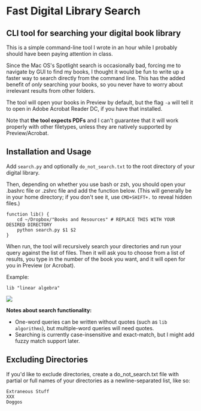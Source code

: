 # Fast Digital Library Search
## CLI tool for searching your digital book library

This is a simple command-line tool I wrote in an hour while I probably should have been paying attention in class.

Since the Mac OS's Spotlight search is occasionally bad, forcing me to navigate by GUI to find my books, I thought it would be fun to write up a faster way to search directly from the command line. This has the added benefit of *only* searching your books, so you never have to worry about irrelevant results from other folders.

The tool will open your books in Preview by default, but the flag `-a` will tell it to open in Adobe Acrobat Reader DC, if you have that installed.

Note that **the tool expects PDFs** and I can't guarantee that it will work properly with other filetypes, unless they are natively supported by Preview/Acrobat.

## Installation and Usage

Add `search.py` and optionally `do_not_search.txt` to the root directory of your digital library. 

Then, depending on whether you use bash or zsh, you should open your .bashrc file or .zshrc file and add the function below. (This will generally be in your home directory; if you don't see it, use `CMD+SHIFT+.` to reveal hidden files.)

```
function lib() {
    cd ~/Dropbox/"Books and Resources" # REPLACE THIS WITH YOUR DESIRED DIRECTORY
    python search.py $1 $2
}
```

When run, the tool will recursively search your directories and run your query against the list of files. Then it will ask you to choose from a list of results, you type in the number of the book you want, and it will open for you in Preview (or Acrobat).

Example:

`lib "linear algebra"`

![](https://www.dropbox.com/s/97nm22i5huqq93q/example_search.png?dl=1)

**Notes about search functionality:**

- One-word queries can be written without quotes (such as `lib algorithms`), but multiple-word queries will need quotes.
- Searching is currently case-insensitive and exact-match, but I might add fuzzy match support later.

## Excluding Directories

If you'd like to exclude directories, create a do_not_search.txt file with partial or full names of your directories as a newline-separated list, like so:

```
Extraneous Stuff
XXX
Doggos
```
